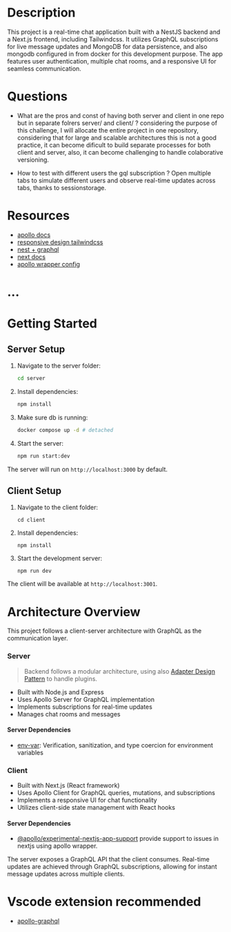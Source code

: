 # Description
This project is a real-time chat application built with a NestJS backend and a Next.js frontend, including Tailwindcss. It utilizes GraphQL subscriptions for live message updates and MongoDB for data persistence, and also mongodb configured in from docker for this development purpose. The app features user authentication, multiple chat rooms, and a responsive UI for seamless communication.


# Questions
- What are the pros and const of having both server and client in one repo but in separate folrers server/ and client/ ? 
considering the purpose of this challenge, I will allocate the entire project in one repository, considering that for large and scalable architectures this is not a good practice, it can become dificult to build separate processes for both client and server, also, it can become challenging to handle colaborative versioning.

- How to test with different users the gql subscription ?
Open multiple tabs to simulate different users and observe real-time updates across tabs, thanks to sessionstorage.

# Resources
- [apollo docs](https://www.apollographql.com/docs)
- [responsive design tailwindcss](https://tailwindcss.com/docs/responsive-design)
- [nest + graphql](https://docs.nestjs.com/graphql/quick-start)
- [next docs](https://nextjs.org/docs)
- [apollo wrapper config](https://www.youtube.com/watch?v=nhvmCldV0HU)

# ...

# Getting Started

## Server Setup

1. Navigate to the server folder:
   ```bash
   cd server
   ```

2. Install dependencies:
   ```bash
   npm install
   ```

3. Make sure db is running:
   ```bash
   docker compose up -d # detached   
   ```

4. Start the server:
   ```bash
   npm run start:dev
   ```

The server will run on `http://localhost:3000` by default.

## Client Setup

1. Navigate to the client folder:
   ```
   cd client
   ```

2. Install dependencies:
   ```
   npm install
   ```

3. Start the development server:
   ```
   npm run dev
   ```

The client will be available at `http://localhost:3001`.

# Architecture Overview

This project follows a client-server architecture with GraphQL as the communication layer.

### Server
> Backend follows a modular architecture, using also [Adapter Design Pattern](https://refactoring.guru/design-patterns/adapter) to handle plugins.
- Built with Node.js and Express
- Uses Apollo Server for GraphQL implementation
- Implements subscriptions for real-time updates
- Manages chat rooms and messages

#### Server Dependencies
- [env-var](https://www.npmjs.com/package/env-var): Verification, sanitization, and type coercion for environment variables 

### Client
- Built with Next.js (React framework)
- Uses Apollo Client for GraphQL queries, mutations, and subscriptions
- Implements a responsive UI for chat functionality
- Utilizes client-side state management with React hooks

#### Server Dependencies
- [@apollo/experimental-nextjs-app-support](https://www.npmjs.com/package/@apollo/experimental-nextjs-app-support) provide support to issues in nextjs using apollo wrapper.

The server exposes a GraphQL API that the client consumes. Real-time updates are achieved through GraphQL subscriptions, allowing for instant message updates across multiple clients.

# Vscode extension recommended
- [apollo-graphql](https://marketplace.visualstudio.com/items?itemName=apollographql.vscode-apollo)